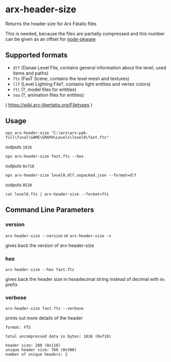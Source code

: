 # arx-header-size

Returns the header size for Arx Fatalis files

This is needed, because the files are partially compressed and this number can be given
as an offset for [node-pkware](https://github.com/arx-tools/node-pkware)

## Supported formats

- `dlf` (Danae Level File, contains general information about the level, used items and paths)
- `fts` (FasT Scene, contains the level mesh and textures)
- `llf` (Level Lighting File?, contains light entities and vertex colors)
- `ftl` (?, model files for entities)
- `tea` (?, animation files for entities)

( https://wiki.arx-libertatis.org/Filetypes )

## Usage

`npx arx-header-size "C:\arx\arx-pak-full\final\GAME\GRAPH\Levels\level8\fast.fts"`

outputs `1816`

`npx arx-header-size fast.fts --hex`

outputs `0x718`

`npx arx-header-size level8.dlf.unpacked.json --format=dlf`

outputs `8520`

`cat level8.fts | arx-header-size --format=fts`

## Command Line Parameters

### version

`arx-header-size --version` or `arx-header-size -v`

gives back the version of arx-header-size

### hex

`arx-header-size --hex fast.fts`

gives back the header size in hexadecimal string instead of decimal with `0x` prefix

### verbose

`arx-header-size fast.fts --verbose`

prints out more details of the header

```
format: FTS

total uncompressed data in bytes: 1816 (0x718)

header size: 280 (0x118)
unique header size: 768 (0x300)
number of unique headers: 2
```
